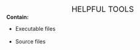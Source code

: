 <center><big><big>HELPFUL TOOLS</big></big></center>
<b>Contain:</b> <br />
<ul>
    <li>Executable files</li><br />
    <li>Source files</li><br />
</ul>